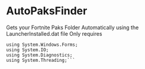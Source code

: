 # AutoPaksFinder
Gets your Fortnite Paks Folder Automatically using the LauncherInstalled.dat file 
Only requires 
```using System;
using System.Windows.Forms;
using System.IO;
using System.Diagnostics;
using System.Threading;```
